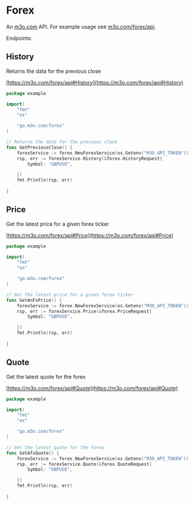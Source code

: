 # Forex

An [m3o.com](https://m3o.com) API. For example usage see [m3o.com/forex/api](https://m3o.com/forex/api).

Endpoints:

## History

Returns the data for the previous close


[https://m3o.com/forex/api#History](https://m3o.com/forex/api#History)

```go
package example

import(
	"fmt"
	"os"

	"go.m3o.com/forex"
)

// Returns the data for the previous close
func GetPreviousClose() {
	forexService := forex.NewForexService(os.Getenv("M3O_API_TOKEN"))
	rsp, err := forexService.History(&forex.HistoryRequest{
		Symbol: "GBPUSD",

	})
	fmt.Println(rsp, err)
	
}
```
## Price

Get the latest price for a given forex ticker


[https://m3o.com/forex/api#Price](https://m3o.com/forex/api#Price)

```go
package example

import(
	"fmt"
	"os"

	"go.m3o.com/forex"
)

// Get the latest price for a given forex ticker
func GetAnFxPrice() {
	forexService := forex.NewForexService(os.Getenv("M3O_API_TOKEN"))
	rsp, err := forexService.Price(&forex.PriceRequest{
		Symbol: "GBPUSD",

	})
	fmt.Println(rsp, err)
	
}
```
## Quote

Get the latest quote for the forex


[https://m3o.com/forex/api#Quote](https://m3o.com/forex/api#Quote)

```go
package example

import(
	"fmt"
	"os"

	"go.m3o.com/forex"
)

// Get the latest quote for the forex
func GetAfxQuote() {
	forexService := forex.NewForexService(os.Getenv("M3O_API_TOKEN"))
	rsp, err := forexService.Quote(&forex.QuoteRequest{
		Symbol: "GBPUSD",

	})
	fmt.Println(rsp, err)
	
}
```
